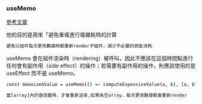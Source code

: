 <h3>useMemo</h3>

[參考文章](https://juejin.cn/post/6844903925871722510)

他的目的是用來「避免重複進行複雜耗時的計算<br>

```bash
避免父組件每次更改數據時都重新render子組件，減少不必要的效能消耗
```

useMemo 會在組件渲染時（rendering）被呼叫，因此不應該在這個時間點進行任何會有副作用（side effect）的操作；若需要有副作用的操作，則應該使用的是 useEffect 而不是 useMemo。

```bash
const memoizedValue = useMemo(() => computeExpensiveValue(a, b), [a, b]);

當[array]內的值改變時，才會重新渲染,如果為空array，每次更改數據都會重新render
```